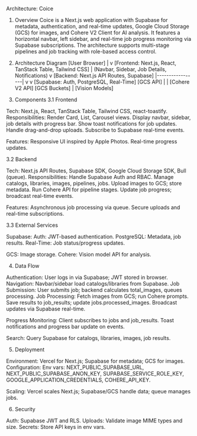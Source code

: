 Architecture: Coice
1. Overview
Coice is a Next.js web application with Supabase for metadata, authentication, and real-time updates, Google Cloud Storage (GCS) for images, and Cohere V2 Client for AI analysis. It features a horizontal navbar, left sidebar, and real-time job progress monitoring via Supabase subscriptions. The architecture supports multi-stage pipelines and job tracking with role-based access control.
2. Architecture Diagram
[User Browser]
      |
      v
[Frontend: Next.js, React, TanStack Table, Tailwind CSS]
      |    (Navbar, Sidebar, Job Details, Notifications)
      v
[Backend: Next.js API Routes, Supabase]
      |-----------------|
      v                 v
[Supabase: Auth, PostgreSQL, Real-Time]  [GCS API]
      |                      |
[Cohere V2 API]         [GCS Buckets]
      |
[Vision Models]

3. Components
3.1 Frontend

Tech: Next.js, React, TanStack Table, Tailwind CSS, react-toastify.
Responsibilities:
Render Card, List, Carousel views.
Display navbar, sidebar, job details with progress bar.
Show toast notifications for job updates.
Handle drag-and-drop uploads.
Subscribe to Supabase real-time events.


Features:
Responsive UI inspired by Apple Photos.
Real-time progress updates.



3.2 Backend

Tech: Next.js API Routes, Supabase SDK, Google Cloud Storage SDK, Bull (queue).
Responsibilities:
Handle Supabase Auth and RBAC.
Manage catalogs, libraries, images, pipelines, jobs.
Upload images to GCS; store metadata.
Run Cohere API for pipeline stages.
Update job progress; broadcast real-time events.


Features:
Asynchronous job processing via queue.
Secure uploads and real-time subscriptions.



3.3 External Services

Supabase:
Auth: JWT-based authentication.
PostgreSQL: Metadata, job results.
Real-Time: Job status/progress updates.


GCS: Image storage.
Cohere: Vision model API for analysis.

4. Data Flow

Authentication: User logs in via Supabase; JWT stored in browser.
Navigation: Navbar/sidebar load catalogs/libraries from Supabase.
Job Submission: User submits job; backend calculates total_images, queues processing.
Job Processing:
Fetch images from GCS; run Cohere prompts.
Save results to job_results; update jobs.processed_images.
Broadcast updates via Supabase real-time.


Progress Monitoring:
Client subscribes to jobs and job_results.
Toast notifications and progress bar update on events.


Search: Query Supabase for catalogs, libraries, images, job results.

5. Deployment

Environment: Vercel for Next.js; Supabase for metadata; GCS for images.
Configuration:
Env vars: NEXT_PUBLIC_SUPABASE_URL, NEXT_PUBLIC_SUPABASE_ANON_KEY, SUPABASE_SERVICE_ROLE_KEY, GOOGLE_APPLICATION_CREDENTIALS, COHERE_API_KEY.


Scaling:
Vercel scales Next.js; Supabase/GCS handle data; queue manages jobs.



6. Security

Auth: Supabase JWT and RLS.
Uploads: Validate image MIME types and size.
Secrets: Store API keys in env vars.

